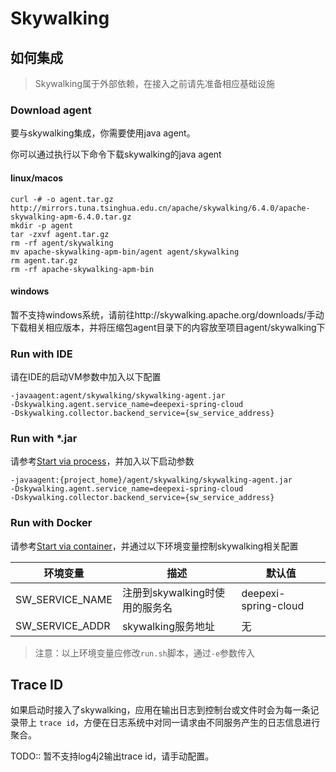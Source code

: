 # Skywalking

## 如何集成

> Skywalking属于外部依赖，在接入之前请先准备相应基础设施

### Download agent

要与skywalking集成，你需要使用java agent。

你可以通过执行以下命令下载skywalking的java agent

#### linux/macos

```shell
curl -# -o agent.tar.gz http://mirrors.tuna.tsinghua.edu.cn/apache/skywalking/6.4.0/apache-skywalking-apm-6.4.0.tar.gz 
mkdir -p agent
tar -zxvf agent.tar.gz
rm -rf agent/skywalking
mv apache-skywalking-apm-bin/agent agent/skywalking
rm agent.tar.gz
rm -rf apache-skywalking-apm-bin
```

#### windows

暂不支持windows系统，请前往http://skywalking.apache.org/downloads/手动下载相关相应版本，并将压缩包agent目录下的内容放至项目agent/skywalking下

### Run with IDE

请在IDE的启动VM参数中加入以下配置

```text
-javaagent:agent/skywalking/skywalking-agent.jar
-Dskywalking.agent.service_name=deepexi-spring-cloud
-Dskywalking.collector.backend_service={sw_service_address}
```

### Run with *.jar

请参考[Start via process](../quickly_start.md#start-via-process)，并加入以下启动参数

```text
-javaagent:{project_home}/agent/skywalking/skywalking-agent.jar
-Dskywalking.agent.service_name=deepexi-spring-cloud
-Dskywalking.collector.backend_service={sw_service_address}
```

### Run with Docker

请参考[Start via container](../quickly_start.md#start-via-container)，并通过以下环境变量控制skywalking相关配置

|**环境变量**|**描述**|**默认值**|
|--|--|--|
|SW_SERVICE_NAME|注册到skywalking时使用的服务名|deepexi-spring-cloud|
|SW_SERVICE_ADDR|skywalking服务地址|无|

> 注意：以上环境变量应修改`run.sh`脚本，通过`-e`参数传入

## Trace ID

如果启动时接入了skywalking，应用在输出日志到控制台或文件时会为每一条记录带上 `trace id`，方便在日志系统中对同一请求由不同服务产生的日志信息进行聚合。

TODO:: 暂不支持log4j2输出trace id，请手动配置。
